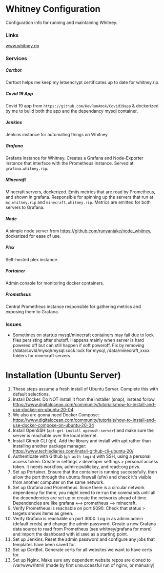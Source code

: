 # Whitney Configuration

Configuration info for running and maintaining Whitney.

### Links

www.whitney.rip

### Services

##### Certbot

Certbot helps me keep my letsencrypt certificates up to date for whitney.rip.

##### Covid 19 App

Covid 19 app from `https://github.com/KevRunAmok/Covid19app` & dockerized by me to build both the app and the dependancy mysql container.

##### Jenkins

Jenkins instance for automating things on Whitney.

##### Grafana

Grafana instance for Whitney. Creates a Grafana and Node-Exporter instance that interface with the Prometheus instance. 
Served at `grafana.whitney.rip`.

##### Minecraft

Minecraft servers, dockerized. Emits metrics that are read by Prometheus, and shown in grafana. Responsible for spinning up the servers that run at `mc.whitney.rip` and `minecraft.whitney.rip`. Metrics are emitted for both servers to Grafana.

##### Node

A simple node server from https://github.com/runyanjake/node_whitney, dockerized for ease of use.

##### Plex

Self-hosted plex instance.

##### Portainer

Admin console for monitoring docker containers.

##### Prometheus

Central Prometheus instance responsible for gathering metrics and exposing them to Grafana.


### Issues

- Sometimes on startup mysql/minecraft containers may fail due to lock files persisting after shutoff. Happens mainly when server is hard powered off but can still happen if soft poweroff. Fix by removing (/data/covid/mysql/mysql.sock.lock for mysql, /data/minecraft_xxxx folders for minecraft servers.


# Installation (Ubuntu Server)

1. These steps assume a fresh install of Ubuntu Server. Complete this with default selections.
2. Install Docker. Do NOT install it from the installer (snap), instead follow https://www.digitalocean.com/community/tutorials/how-to-install-and-use-docker-on-ubuntu-20-04. 
3. We also are gonna need Docker Compose: https://www.digitalocean.com/community/tutorials/how-to-install-and-use-docker-compose-on-ubuntu-20-04
4. Install OpenSSH (`apt-get install openssh-server`) and make sure the server is reachable over the local internet. 
5. Install Github CLI (gh). Add the library and install with apt rather than installing another package manager: https://www.techiediaries.com/install-github-cli-ubuntu-20/
6. Authenticate with Github (`gh auth login`) with SSH, using a personal access token. Create in settings > developer settings > personal access token. It needs workflow, admin::publickey, and read::org privs.
7. Set up Portainer. Ensure that the container is running successfully, then allow the port through the ubuntu firewall (ufw) and check it's visible from another computer on the same network.
8. Set up Grafana and Prometheus. Since there is a circular network dependency for them, you might need to re-run the commands until all the dependencies are set up or create the networks ahead of time. Dependencies are like grafana <--> prometheus --> minecraft. 
9. Verify Prometheus is reachable on port 9090. Check that status > targets shows items as green.
10. Verify Grafana is reachable on port 3000. Log in as admin:admin (default creds) and change the admin password. Create a new Grafana data source to read from Prometheus (see whitney/grafana for more) and import the dashboard with id `1860` as a starting point.
11. Set up Jenkins. Reset the admin password and configure any jobs that templates have been saved for.
12. Set up CertBot. Generate certs for all websites we want to have certs for.
13. Set up Nginx. Make sure any dependent website repos are cloned to /var/www/html/ (made by first unsuccessful run of nginx, or manually)
